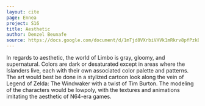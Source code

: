 ```yaml
---
layout: cite
page: Ennea
project: S16
title: Aesthetic
author: Denzel Beunafe
source: https://docs.google.com/document/d/1mTjd8VXrbiVHVk1mRkrv8pfPzkBGmDmaNcpvt90ikVs/edit?usp=sharing
---
```

In regards to aesthetic, the world of Limbo is gray, gloomy, and supernatural. Colors are dark or desaturated except in areas where the Islanders live, each with their own associated color palette and patterns. The art would best be done in a stylized cartoon look along the vein of Legend of Zelda: The Windwaker with a twist of Tim Burton. The modeling of the characters would be lowpoly, with the textures and animations imitating the aesthetic of N64-era games.

